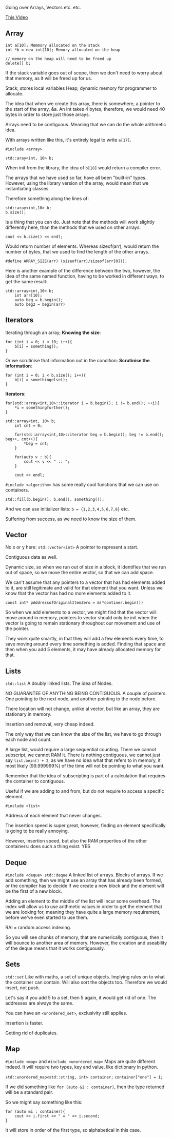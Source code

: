 Going over Arrays, Vectors etc. etc. 

[This Video](https://www.youtube.com/watch?v=6OoSgY6NVVk)
## Array
```
int a[10]; Memmory allocated on the stack
int *b = new int[10]; Memory allocated on the heap

// memory on the heap will need to be freed up
delete[] b; 
```
If the stack variable goes out of scope, then we don't need to worry about that memory, as it will be freed up for us. 

Stack; stores local variables
Heap; dynamic memory for programmer to allocate. 

The idea that when we create this array, there is somewhere, a pointer to the start of the array, &a. An int takes 4 bytes, therefore, we would need 40 bytes in order to store just those arrays. 

Arrays need to be contiguous. Meaning that we can do the whole arithmetic idea. 

With arrays written like this, it's entirely legal to write `a[17]`. 

`#include <array>`

`std::aray<int, 10> b;`

When init from the library, the idea of `b[18]` would return a compiler error. 

The arrays that we have used so far, have all been "built-in" types. However, using the library version of the array, would mean that we instantiating classes. 

Therefore something along the lines of: 
```
std::aray<int,10> b; 
b.size(); 
```
Is a thing that you can do. Just note that the methods will work slightly differently here, than the methods that we used on other arrays. 

```
cout << b.size() << endl;
```
Would return number of elements. 
Whereas sizeof(arr), would return the number of bytes, that we used to find the length of the other arrays. 

`#define ARRAY_SIZE(arr) (sizeof(arr)/sizeof(arr[0]));`

Here is another example of the difference between the two, however, the idea of the same named function, having to be worked in different ways, to get the same result: 
```
std::array<int,10> b;
    int arr[10];
    auto beg = b.begin();
    auto beg2 = begin(arr)
```

## Iterators
Iterating through an array;
**Knowing the size**: 
```
for (int i = 0; i < 10; i++){ 
	b[i] = something();
}
```

Or we scrutinise that information out in the condition: 
**Scrutinise the information**: 
```
for (int i = 0; i < b.size(); i++){
	b[i] = somethingelse();
}
```

**Iterators**: 
```
for(std::array<int,10>::iterator i = b.begin(); i != b.end(); ++i){ 
	*i = somethingfurther();
}
```

```
std::array<int, 10> b;
    int cnt = 0;
	
    for(std::array<int,10>::iterator beg = b.begin(); beg != b.end(); beg++, cnt++){
        *beg = cnt;
    }
	
    for(auto v : b){
        cout << v << " :: ";
    }

    cout << endl;
```

`#include <algorithm>` has some really cool functions that we can use on containers. 

`std::fill(b.begin(), b.end(), something());`

And we can use initializer lists: 
`b = {1,2,3,4,5,6,7,8}` etc. 

Suffering from success, as we need to know the size of them. 


## Vector 
No x or y here: 
`std::vector<int>` A pointer to represent a start. 

Contiguous data as well. 

Dynamic size, so when we run out of size in a block, it identifies that we run out of space, so we move the entire vector, so that we can add space. 

We can't assume that any pointers to a vector that has had elements added to it, are still legitimate and valid for that element that you want. Unless we know that the vector has had no more elements added to it. 

`const int* pAddressofOriginalItemZero = &(*continer.begin())`

So when we add elements to a vector, we might find that the vector will move around in memory, pointers to vector should only be init when the vector is going to remain stationary throughout our movement and use of the pointer. 

They work quite smartly, in that they will add a few elements every time, to save moving around every time something is added. Finding that space and then when you add 5 elements, it may have already allocated memory for that. 

## Lists
`std::list` A doubly linked lists. 
The idea of Nodes. 

NO GUARANTEE OF ANYTHING BEING CONTIGUOUS. 
A couple of pointers. 
One pointing to the next node, and another pointing to the node before. 

There location will not change, unlike al vector, but like an array, they are stationary in memory. 

Insertion and removal, very cheap indeed. 

The only way that we can know the size of the list, we have to go through each node and count. 

A large list, would require a large sequential counting. 
There we cannot subscript, we cannot RAM it. There is nothing contiguous, we cannot just say `list.bein() + 2`, as we have no idea what that refers to in memory, it most likely (99.999999%) of the time will not be pointing to what you want. 

Remember that the idea of subscripting is part of a calculation that requires the container to contiguous. 

Useful if we are adding to and from, but do not require to access a specific element. 

`#include <list>`

Address of each element that never changes. 

The insertion speed is super great, however, finding an element specifically is going to be really annoying. 

However, insertion speed, but also the RAM properties of the other containers: does such a thing exist: YES

## Deque
`#include <deque> std::deque`
A linked list of arrays. 
Blocks of arrays. If we add something, then we might use an array that has already been formed, or the compiler has to decide if we create a new block and the element will be the first of a new block. 

Adding an element to the middle of the list will incur some overhead. 
The index will allow us to use arithmetic values in order to get the element that we are looking for, meaning they have quite a large memory requirement, before we've even started to use them. 

RAI = random access indexing. 

So you will see chunks of memory, that are numerically contiguous, then it will bounce to another area of memory. 
However, the creation and useability of the deque means that it works contiguously. 

## Sets
`std::set` Like with maths, a set of unique objects. 
 Implying rules on to what the container can contain. 
Will also sort the objects too. 
Therefore we would insert, not push. 

Let's say if you add 5 to a set, then 5 again, it would get rid of one. 
The addresses are always the same. 

You can have an `<unordered_set>`, exclusivity still applies. 

Insertion is faster. 

Getting rid of duplicates. 


## Map
`#include <map>` and `#include <unordered_map>`
Maps are quite different indeed.
It will require two types, key and value, like dictionary in python. 

`std::unordered_map<std::string, int> container;`
`container["one"] = 1;`

If we did something like `for (auto &i : container)`, then the type returned will be a standard pair. 

So we might say something like this: 
```
for (auto &i : container){ 
	cout << i.first << " = " << i.second;
}
```
It will store in order of the first type, so alphabetical in this case. 

